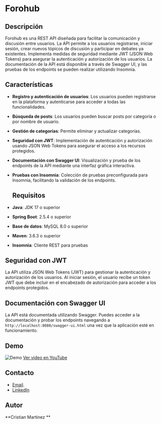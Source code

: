 # Forohub 

## Descripción

Forohub es una REST API diseñada para facilitar la comunicación y discusión entre usuarios. La API permite a los usuarios registrarse, iniciar sesión, crear nuevos tópicos de discusión y participar en debates ya existentes. Implementa medidas de seguridad mediante JWT (JSON Web Tokens) para asegurar la autenticación y autorización de los usuarios. La documentación de la API está disponible a través de Swagger UI, y las pruebas de los endpoints se pueden realizar utilizando Insomnia.

## Características

- **Registro y autenticación de usuarios**: Los usuarios pueden registrarse en la plataforma y autenticarse para acceder a todas las funcionalidades.
- **Búsqueda de posts**: Los usuarios pueden buscar posts por categoría o por nombre de usuario.
- **Gestión de categorías**: Permite eliminar y actualizar categorías.
- **Seguridad con JWT**: Implementación de autenticación y autorización usando JSON Web Tokens para asegurar el acceso a los recursos protegidos.
- **Documentación con Swagger UI**: Visualización y prueba de los endpoints de la API mediante una interfaz gráfica interactiva.
- **Pruebas con Insomnia**: Colección de pruebas preconfigurada para Insomnia, facilitando la validación de los endpoints.

  ## Requisitos

- **Java**: JDK 17 o superior
- **Spring Boot**: 2.5.4 o superior
- **Base de datos**: MySQL 8.0 o superior
- **Maven**: 3.6.3 o superior
- **Insomnia**: Cliente REST para pruebas

## Seguridad con JWT

La API utiliza JSON Web Tokens (JWT) para gestionar la autenticación y autorización de los usuarios. Al iniciar sesión, el usuario recibe un token JWT que debe incluir en el encabezado de autorización para acceder a los endpoints protegidos.

## Documentación con Swagger UI

La API está documentada utilizando Swagger. Puedes acceder a la documentación y probar los endpoints navegando a `http://localhost:8080/swagger-ui.html` una vez que la aplicación esté en funcionamiento.

## Demo

![Demo](https://github.com/user-attachments/assets/a63ad66b-7305-46e9-be98-28bc88b57fb0)
[Ver video en YouTube](https://youtu.be/yMvvRkKPQqs)

## Contacto

- [Email](cristianalex0117@hotmail.com).
- [LinkedIn](https://www.linkedin.com/in/cristian-mart%C3%ADnez-97b403211/)


## Autor

**Cristian Martinez **





